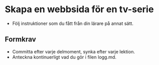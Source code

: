# Skapa en webbsida för en tv-serie

* Följ instruktioner som du fått från din lärare på annat sätt.

## Formkrav

* Committa efter varje delmoment, synka efter varje lektion.
* Anteckna kontinuerligt vad du gör i filen logg.md.

